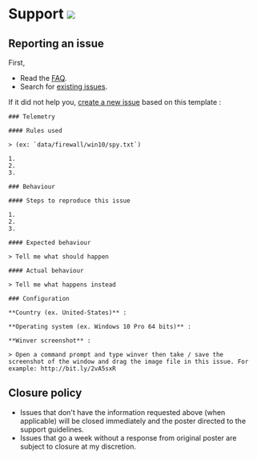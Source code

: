 # Support [![](https://isitmaintained.com/badge/resolution/crazy-max/WindowsSpyBlocker.svg)](https://isitmaintained.com/project/crazy-max/WindowsSpyBlocker)

## Reporting an issue

First,

* Read the [FAQ](https://github.com/crazy-max/WindowsSpyBlocker/wiki/FAQ).
* Search for [existing issues](https://github.com/crazy-max/WindowsSpyBlocker/issues?utf8=%E2%9C%93&q=).

If it did not help you, [create a new issue](https://github.com/crazy-max/WindowsSpyBlocker/issues/new) based on this template :

```
### Telemetry

#### Rules used

> (ex: `data/firewall/win10/spy.txt`)

1.
2.
3.

### Behaviour

#### Steps to reproduce this issue

1.
2.
3.

#### Expected behaviour

> Tell me what should happen

#### Actual behaviour

> Tell me what happens instead

### Configuration

**Country (ex. United-States)** :

**Operating system (ex. Windows 10 Pro 64 bits)** :

**Winver screenshot** :

> Open a command prompt and type winver then take / save the screenshot of the window and drag the image file in this issue. For example: http://bit.ly/2vA5sxR
```

## Closure policy

* Issues that don't have the information requested above (when applicable) will be closed immediately and the poster directed to the support guidelines.
* Issues that go a week without a response from original poster are subject to closure at my discretion.
